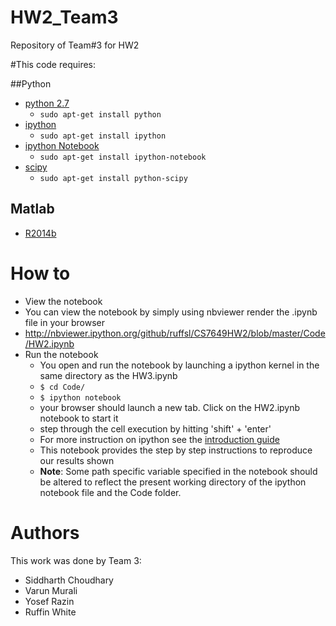 HW2_Team3
=========

Repository of Team#3 for HW2

#This code requires:

##Python
* [python 2.7](http://www.python.org/download/releases/2.7/)
  * `sudo apt-get install python`
* [ipython](http://ipython.org/install.html)
  * `sudo apt-get install ipython`
* [ipython Notebook](http://ipython.org/notebook.html)
  * `sudo apt-get install ipython-notebook`
* [scipy](http://www.scipy.org/)
  * `sudo apt-get install python-scipy`

## Matlab
* [R2014b](http://www.mathworks.com/products/matlab/)

# How to
* View the notebook
 * You can view the notebook by simply using nbviewer render the .ipynb file in your browser
 * http://nbviewer.ipython.org/github/ruffsl/CS7649HW2/blob/master/Code/HW2.ipynb
* Run the notebook
  * You open and run the notebook by launching a ipython kernel in the same directory as the HW3.ipynb
  * `$ cd Code/`
  * `$ ipython notebook`
  * your browser should launch a new tab. Click on the HW2.ipynb notebook to start it
  * step through the cell execution by hitting 'shift' + 'enter'
  * For more instruction on ipython see the [introduction guide](http://ipython.org/ipython-doc/stable/notebook/notebook.html#introduction)
  * This notebook provides the step by step instructions to reproduce our results shown
  * **Note**: Some path specific variable specified in the notebook should be altered to reflect the present working directory of the ipython notebook file and the Code folder.

# Authors
This work was done by Team 3:
* Siddharth Choudhary
* Varun Murali
* Yosef Razin
* Ruffin White
